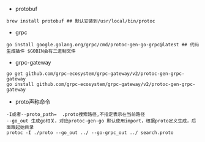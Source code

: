 * protobuf

```
brew install protobuf ## 默认安装到/usr/local/bin/protoc
```

* grpc

```
go install google.golang.org/grpc/cmd/protoc-gen-go-grpc@latest ## 代码生成插件 $GOBIN会有二进制文件
```

* grpc-gateway

```
go get github.com/grpc-ecosystem/grpc-gateway/v2/protoc-gen-grpc-gateway
go install github.com/grpc-ecosystem/grpc-gateway/v2/protoc-gen-grpc-gateway
```

* proto声称命令

```
-I或者--proto_path=  .proto搜索路径,不指定表示在当前路径
--go_out 生成go相关，对应protoc-gen-go 默认使用import，根据proto定义生成，后面跟起始目录
protoc -I ./proto --go_out ../ --go-grpc_out ../ search.proto
```